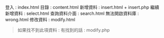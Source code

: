 登入 : index.html
目錄 : content.html
新增資料 : insert.html + insert.php
繼續新增資料 : select.html
查詢資料介面 : search.html
無法開啟資料庫 : wrong.html
修改資料 : modify.html

> 如果找不到此項資料 :
> 有找到的話 : modify.php

